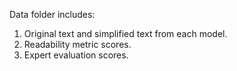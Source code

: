 Data folder includes: 
1. Original text and simplified text from each model.
2. Readability metric scores.
3. Expert evaluation scores. 
